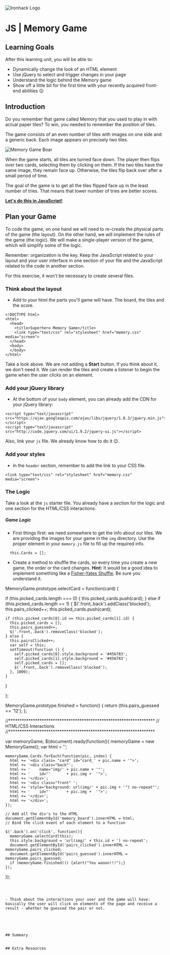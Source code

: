 ![Ironhack Logo](https://i.imgur.com/1QgrNNw.png)
# JS | Memory Game

## Learning Goals

After this learning unit, you will be able to:

- Dynamically change the look of an HTML element
- Use jQuery to select and trigger changes in your page
- Understand the logic behind the Memory game
- Show off a little bit for the first time with your recently acquired front-end abilities :wink: 

## Introduction

Do you remember that game called Memory that you used to play in with actual paper tiles? To win, you needed to remember the position of tiles. 

The game consists of an even number of tiles with images on one side and a generic back. Each image appears on precisely two tiles.

![Memory Game Boar](https://i.imgur.com/H6GLZGQ.jpg)

When the game starts, all tiles are turned face down. The player then flips over two cards, selecting them by clicking on them. If the two tiles have the same image, they remain face up. Otherwise, the tiles flip back over after a small period of time.

The goal of the game is to get all the tiles flipped face up in the least number of tries. That means that lower number of tries are better scores.

**[Let's do this in JavaScript!](https://github.com/ironhack/lab-javascript-memory-game)**

## Plan your Game

To code the game, on one hand we will need to re-create the physical parts of the game (the layout). On the other hand, we will implement the rules of the game (the logic). We will make a single-player version of the game, which will simplify some of the logic.

Remember: organization is the key. Keep the JavaScript related to your layout and your user interface in one section of your file and the JavaScript related to the code in another section.

For this exercise, it won't be necessary to create several files.

### Think about the layout

- Add to your html the parts you'll game will have. The board, the tiles and the score.

```htmlmixed=
<!DOCTYPE html>
<html>
  <head>
    <title>Superhero Memory Game</title>
    <link type="text/css" rel="stylesheet" href="memory.css" media="screen">
  </head>
  <body>
  </body>
</html>
```

Take a look above. We are not adding a **Start** button. If you think about it, we don't need it. We can render the tiles and create a listener to begin the game when the user clicks on an element. 

### Add your jQuery library

- At the bottom of your `body` element, you can already add the CDN for your jQuery library:

```htmlmixed
<script type="text/javascript" src="https://ajax.googleapis.com/ajax/libs/jquery/1.8.3/jquery.min.js"></script>
<script type="text/javascript" src="http://code.jquery.com/ui/1.9.2/jquery-ui.js"></script>
```
Also, link your `js` file. We already know how to do it :wink:.

### Add your styles

- In the `header` section, remember to add the link to your CSS file.

```htmlmixed
<link type="text/css" rel="stylesheet" href="memory.css" media="screen">
```


### The Logic

Take a look at the `js` starter file. You already have a section for the logic and one section for the HTML/CSS interactions.

##### Game Logic

- First things first: we need somewhere to get the info about our tiles. We are providing the images for your game in the `img` directory. Use the proper element in your `memory.js` file to fill up the required info.

```javascript=
  this.Cards = [];
```

- Create a method to shuffle the cards, so every time you create a new game, the order or the card changes. **Hint:** It would be a good idea to implement something like a [Fisher-Yates Shuffle](https://en.wikipedia.org/wiki/Fisher%E2%80%93Yates_shuffle). Be sure you understand it.


MemoryGame.prototype.selectCard = function(card) {

  if (this.picked_cards.length === 0) {
    this.picked_cards.push(card);
  }
  else if (this.picked_cards.length == 1) {
    $('.front,.back').addClass('blocked');
    this.pairs_clicked++;
    this.picked_cards.push(card);

    if (this.picked_cards[0].id == this.picked_cards[1].id) {
      this.picked_cards = [];
      this.pairs_guessed++;
      $('.front,.back').removeClass('blocked');
    } else {
      this.pairsClicked++;
      var self = this;
      setTimeout(function () {
        self.picked_cards[0].style.background = '#456783';
        self.picked_cards[1].style.background = '#456783';
        self.picked_cards = [];
        $('.front,.back').removeClass('blocked');
      }, 1000);
    }
  }

};

MemoryGame.prototype.finished = function() {
  return (this.pairs_guessed == '12');
};

//******************************************************************
// HTML/CSS Interactions
//******************************************************************

var memoryGame;
$(document).ready(function(){
  memoryGame = new MemoryGame();
    var html = '';

    memoryGame.Cards.forEach(function(pic, index) {
      html += '<div class= "card" id="card_' + pic.name + '">';
      html += '<div class="back"';
      html += '    name="img/' + pic.name + '"';
      html += '    id="'       + pic.img +  '">';
      html += '</div>';
      html += '<div class="front" ';
      html += 'style="background: url(img/' + pic.img + '") no-repeat"';
      html += '    id="'       + pic.img +  '">';
      html += '</div>';
      html += '</div>';
    });

    // Add all the div's to the HTML
    document.getElementById('memory_board').innerHTML = html;
    // Bind the click event of each element to a function

    $('.back').on('click', function(){
      memoryGame.selectCard(this);
      this.style.background = 'url(img/' + this.id + ') no-repeat';
      document.getElementById('pairs_clicked').innerHTML = memoryGame.pairs_clicked;
      document.getElementById('pairs_guessed').innerHTML = memoryGame.pairs_guessed;
      if (memoryGame.finished()) {alert("You wooon!!!");}
    });
});

```



- Think about the interactions your user and the game will have: basically the user will click on elements of the page and receive a result - whether he guessed the pair or not.





## Summary


## Extra Resources


